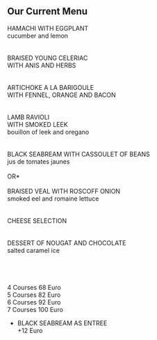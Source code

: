 ## Our Current Menu

HAMACHI  WITH EGGPLANT  
cucumber and lemon  
<br>
<br>
BRAISED YOUNG CELERIAC  
WITH ANIS AND HERBS  
<br>
<br>
ARTICHOKE A LA BARIGOULE  
WITH FENNEL, ORANGE AND BACON  
<br>
<br>
LAMB RAVIOLI  
WITH SMOKED LEEK  
bouillon of leek and oregano  
<br>
<br>
BLACK SEABREAM WITH CASSOULET OF BEANS  
jus de tomates jaunes  
<br>
OR*  
<br>
BRAISED VEAL WITH ROSCOFF ONION  
smoked eel and romaine lettuce  
<br>
<br>
CHEESE SELECTION  
<br>
<br>
DESSERT OF NOUGAT AND CHOCOLATE  
salted caramel ice  
<br>
<br>
<br>   
4 Courses 68 Euro  
5 Courses 82 Euro  
6 Courses 92 Euro  
7 Courses 100 Euro  
  
* BLACK SEABREAM AS ENTREE  
+12 Euro 

